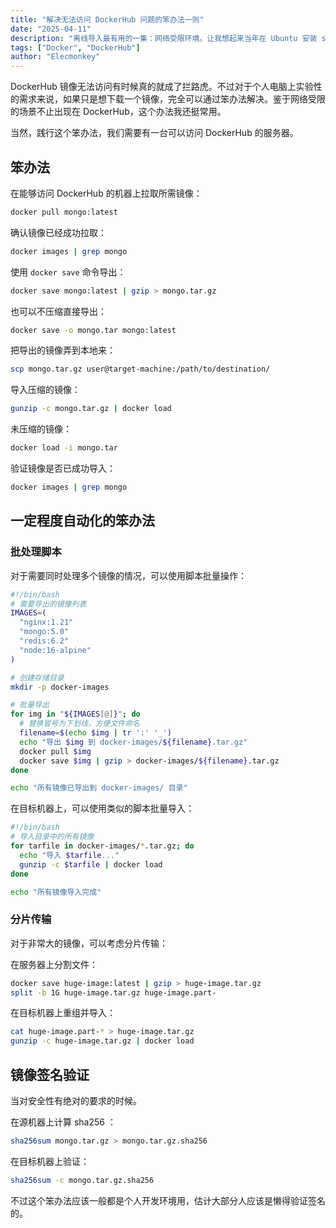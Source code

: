 ```yaml
---
title: "解决无法访问 DockerHub 问题的笨办法一则"
date: "2025-04-11"
description: "离线导入最有用的一集：网络受限环境。让我想起来当年在 Ubuntu 安装 snap 程序也得用类似的办法。"
tags: ["Docker", "DockerHub"]
author: "Elecmonkey"
---
```


DockerHub 镜像无法访问有时候真的就成了拦路虎。不过对于个人电脑上实验性的需求来说，如果只是想下载一个镜像，完全可以通过笨办法解决。鉴于网络受限的场景不止出现在 DockerHub，这个办法我还挺常用。

当然，践行这个笨办法，我们需要有一台可以访问 DockerHub 的服务器。

## 笨办法

在能够访问 DockerHub 的机器上拉取所需镜像：
```bash
docker pull mongo:latest
```

确认镜像已经成功拉取：
```bash
docker images | grep mongo
```

使用 `docker save` 命令导出：

```bash
docker save mongo:latest | gzip > mongo.tar.gz
```

也可以不压缩直接导出：
```bash
docker save -o mongo.tar mongo:latest
```

把导出的镜像弄到本地来：
```bash
scp mongo.tar.gz user@target-machine:/path/to/destination/
```

导入压缩的镜像：
```bash
gunzip -c mongo.tar.gz | docker load
```

未压缩的镜像：
```bash
docker load -i mongo.tar
```

验证镜像是否已成功导入：
```bash
docker images | grep mongo
```

## 一定程度自动化的笨办法

### 批处理脚本

对于需要同时处理多个镜像的情况，可以使用脚本批量操作：

```bash
#!/bin/bash
# 需要导出的镜像列表
IMAGES=(
  "nginx:1.21"
  "mongo:5.0"
  "redis:6.2"
  "node:16-alpine"
)

# 创建存储目录
mkdir -p docker-images

# 批量导出
for img in "${IMAGES[@]}"; do
  # 替换冒号为下划线，方便文件命名
  filename=$(echo $img | tr ':' '_')
  echo "导出 $img 到 docker-images/${filename}.tar.gz"
  docker pull $img
  docker save $img | gzip > docker-images/${filename}.tar.gz
done

echo "所有镜像已导出到 docker-images/ 目录"
```

在目标机器上，可以使用类似的脚本批量导入：

```bash
#!/bin/bash
# 导入目录中的所有镜像
for tarfile in docker-images/*.tar.gz; do
  echo "导入 $tarfile..."
  gunzip -c $tarfile | docker load
done

echo "所有镜像导入完成"
```

### 分片传输

对于非常大的镜像，可以考虑分片传输：

在服务器上分割文件：
```bash
docker save huge-image:latest | gzip > huge-image.tar.gz
split -b 1G huge-image.tar.gz huge-image.part-
```

在目标机器上重组并导入：
```bash
cat huge-image.part-* > huge-image.tar.gz
gunzip -c huge-image.tar.gz | docker load
```

## 镜像签名验证

当对安全性有绝对的要求的时候。

在源机器上计算 sha256 ：
```bash
sha256sum mongo.tar.gz > mongo.tar.gz.sha256
```
在目标机器上验证：
```bash
sha256sum -c mongo.tar.gz.sha256
```

不过这个笨办法应该一般都是个人开发环境用，估计大部分人应该是懒得验证签名的。